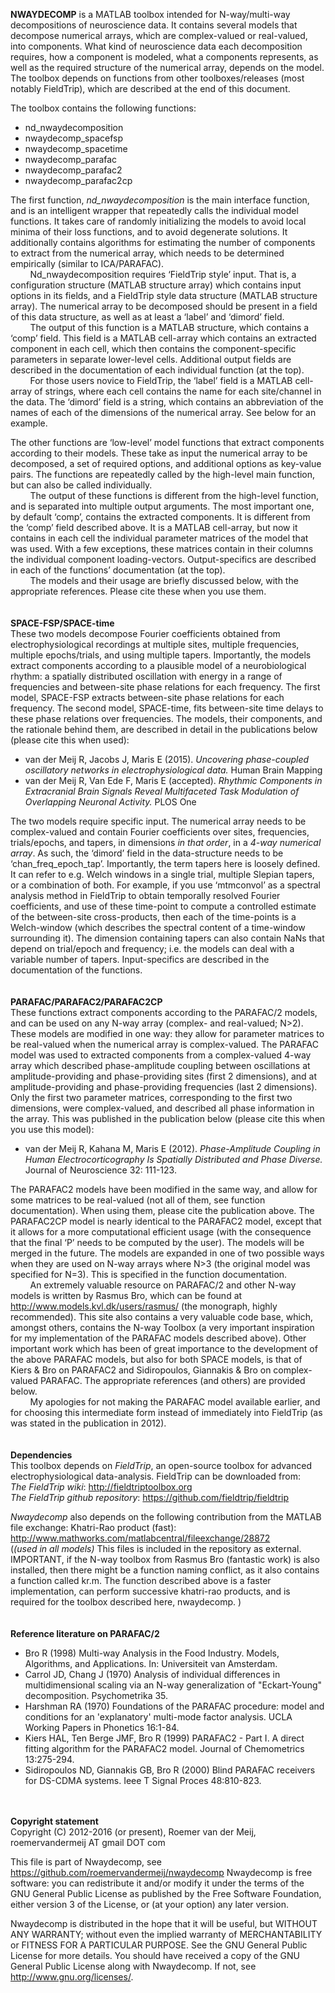 **NWAYDECOMP** is a MATLAB toolbox intended for N-way/multi-way decompositions of neuroscience data. It contains several models that decompose numerical arrays, which are complex-valued or real-valued, into components. What kind of neuroscience data each decomposition requires, how a component is modeled, what a components represents, as well as the required structure of the numerical array, depends on the model. The toolbox depends on functions from other toolboxes/releases (most notably FieldTrip), which are described at the end of this document. 

The toolbox contains the following functions:
-	nd_nwaydecomposition
-	nwaydecomp_spacefsp
-	nwaydecomp_spacetime
-	nwaydecomp_parafac
-	nwaydecomp_parafac2
-	nwaydecomp_parafac2cp

The first function, *nd_nwaydecomposition* is the main interface function, and is an intelligent wrapper that repeatedly calls the individual model functions. It takes care of randomly initializing the models to avoid local minima of their loss functions, and to avoid degenerate solutions. It additionally contains algorithms for estimating the number of components to extract from the numerical array, which needs to be determined empirically (similar to ICA/PARAFAC).  
&nbsp;&nbsp;&nbsp;&nbsp;&nbsp;&nbsp;&nbsp;&nbsp;Nd_nwaydecomposition requires ‘FieldTrip style’ input. That is, a configuration structure (MATLAB structure array) which contains input options in its fields, and a FieldTrip style data structure (MATLAB structure array). The numerical array to be decomposed should be present in a field of this data structure, as well as at least a ‘label’ and ‘dimord’ field.  
&nbsp;&nbsp;&nbsp;&nbsp;&nbsp;&nbsp;&nbsp;&nbsp;The output of this function is a MATLAB structure, which contains a ‘comp’ field. This field is a MATLAB cell-array which contains an extracted component in each cell, which then contains the component-specific parameters in separate lower-level cells. Additional output fields are described in the documentation of each individual function (at the top).  
&nbsp;&nbsp;&nbsp;&nbsp;&nbsp;&nbsp;&nbsp;&nbsp;For those users novice to FieldTrip, the ‘label’ field is a MATLAB cell-array of strings, where each cell contains the name for each site/channel in the data. The ‘dimord’ field is a string, which contains an abbreviation of the names of each of the dimensions of the numerical array. See below for an example.

The other functions are ‘low-level’ model functions that extract components according to their models. These take as input the numerical array to be decomposed, a set of required options, and additional options as key-value pairs. The functions are repeatedly called by the high-level main function, but can also be called individually.  
&nbsp;&nbsp;&nbsp;&nbsp;&nbsp;&nbsp;&nbsp;&nbsp;The output of these functions is different from the high-level function, and is separated into multiple output arguments. The most important one, by default ‘comp’, contains the extracted components. It is different from the ‘comp’ field described above. It is a MATLAB cell-array, but now it contains in each cell the individual parameter matrices of the model that was used. With a few exceptions, these matrices contain in their columns the individual component loading-vectors. Output-specifics are described in each of the functions’ documentation (at the top).  
&nbsp;&nbsp;&nbsp;&nbsp;&nbsp;&nbsp;&nbsp;&nbsp;The models and their usage are briefly discussed below, with the appropriate references. Please cite these when you use them.
<br><br><br>
**SPACE-FSP/SPACE-time**  
These two models decompose Fourier coefficients obtained from electrophysiological recordings at multiple sites, multiple frequencies, multiple epochs/trials, and using multiple tapers. Importantly, the models extract components according to a plausible model of a neurobiological rhythm: a spatially distributed oscillation with energy in a range of frequencies and between-site phase relations for each frequency. The first model, SPACE-FSP extracts between-site phase relations for each frequency. The second model, SPACE-time, fits between-site time delays to these phase relations over frequencies. The models, their components, and the rationale behind them, are described in detail in the publications below (please cite this when used):  
* van der Meij R, Jacobs J, Maris E (2015). *Uncovering phase-coupled oscillatory networks in electrophysiological data.* Human Brain Mapping  
* van der Meij R, Van Ede F, Maris E (accepted). *Rhythmic Components in Extracranial Brain Signals Reveal Multifaceted Task Modulation of Overlapping Neuronal Activity.* PLOS One 
  
  
The two models require specific input. The numerical array needs to be complex-valued and contain Fourier coefficients over sites, frequencies, trials/epochs, and tapers, in dimensions *in that order*, in a *4-way numerical array*. As such, the ‘dimord’ field in the data-structure needs to be ‘chan_freq_epoch_tap’. Importantly, the term tapers here is loosely defined. It can refer to e.g. Welch windows in a single trial, multiple Slepian tapers, or a combination of both. For example, if you use ‘mtmconvol’ as a spectral analysis method in FieldTrip to obtain temporally resolved Fourier coefficients, and use of these time-point to compute a controlled estimate of the between-site cross-products, then each of the time-points is a Welch-window (which describes the spectral content of a time-window surrounding it). The dimension containing tapers can also contain NaNs that depend on trial/epoch and frequency; i.e. the models can deal with a variable number of tapers. Input-specifics are described in the documentation of the functions.
<br><br><br>
**PARAFAC/PARAFAC2/PARAFAC2CP**  
These functions extract components according to the PARAFAC/2 models, and can be used on any N-way array (complex- and real-valued; N>2). These models are modified in one way: they allow for parameter matrices to be real-valued when the numerical array is complex-valued. The PARAFAC model was used to extracted components from a complex-valued 4-way array which described phase-amplitude coupling between oscillations at amplitude-providing and phase-providing sites (first 2 dimensions), and at amplitude-providing and phase-providing frequencies (last 2 dimensions). Only the first two parameter matrices, corresponding to the first two dimensions, were complex-valued, and described all phase information in the array. This was published in the publication below (please cite this when you use this model):  
* van der Meij R, Kahana M, Maris E (2012). *Phase-Amplitude Coupling in Human Electrocorticography Is Spatially Distributed and Phase Diverse.* Journal of Neuroscience 32: 111-123.  

The PARAFAC2 models have been modified in the same way, and allow for some matrices to be real-valued (not all of them, see function documentation). When using them, please cite the publication above. The PARAFAC2CP model is nearly identical to the PARAFAC2 model, except that it allows for a more computational efficient usage (with the consequence that the final ‘P’ needs to be computed by the user). The models will be merged in the future. The models are expanded in one of two possible ways when they are used on N-way arrays where N>3 (the original model was specified for N=3). This is specified in the function documentation.  
&nbsp;&nbsp;&nbsp;&nbsp;&nbsp;&nbsp;&nbsp;&nbsp;An extremely valuable resource on PARAFAC/2 and other N-way models is written by Rasmus Bro, which can be found at http://www.models.kvl.dk/users/rasmus/ (the monograph, highly recommended). This site also contains a very valuable code base, which, amongst others, contains the N-way Toolbox (a very important inspiration for my implementation of the PARAFAC models described above). Other important work which has been of great importance to the development of the above PARAFAC models, but also for both SPACE models, is that of Kiers & Bro on PARAFAC2 and Sidiropoulos, Giannakis & Bro on complex-valued PARAFAC. The appropriate references (and others) are provided below.  
&nbsp;&nbsp;&nbsp;&nbsp;&nbsp;&nbsp;&nbsp;&nbsp;My apologies for not making the PARAFAC model available earlier, and for choosing this intermediate form instead of immediately into FieldTrip (as was stated in the publication in 2012). 
<br><br><br>
**Dependencies**  
This toolbox depends on *FieldTrip*, an open-source toolbox for advanced electrophysiological data-analysis. FieldTrip can be downloaded from:  
*The FieldTrip wiki*: http://fieldtriptoolbox.org  
*The FieldTrip github repository*: https://github.com/fieldtrip/fieldtrip  

*Nwaydecomp* also depends on the following contribution from the MATLAB file exchange:
Khatri-Rao product (fast): http://www.mathworks.com/matlabcentral/fileexchange/28872  
(*(used in all models)*
This files is included in the repository as external.
IMPORTANT, if the N-way toolbox from Rasmus Bro (fantastic work) is also installed, then there might be a function naming conflict, as it also contains a function called kr.m. The function described above is a faster implementation, can perform successive khatri-rao products, and is required for the toolbox described here, nwaydecomp. )
<br><br><br>
**Reference literature on PARAFAC/2**
* Bro R (1998) Multi-way Analysis in the Food Industry. Models, Algorithms, and Applications. In: 
	Universiteit van Amsterdam.
* Carrol JD, Chang J (1970) Analysis of individual differences in multidimensional scaling via an N-way
 generalization of "Eckart-Young" decomposition. Psychometrika 35.
* Harshman RA (1970) Foundations of the PARAFAC procedure: model and conditions for an 'explanatory' 
	multi-mode factor analysis. UCLA Working Papers in Phonetics 16:1-84.
* Kiers HAL, Ten Berge JMF, Bro R (1999) PARAFAC2 - Part I. A direct fitting algorithm for the PARAFAC2 
	model. Journal of Chemometrics 13:275-294.
* Sidiropoulos ND, Giannakis GB, Bro R (2000) Blind PARAFAC receivers for DS-CDMA systems. Ieee T 
	Signal Proces 48:810-823. 

<br><br>
**Copyright statement**  
Copyright (C) 2012-2016 (or present), Roemer van der Meij, roemervandermeij AT gmail DOT com

This file is part of Nwaydecomp, see https://github.com/roemervandermeij/nwaydecomp
Nwaydecomp is free software: you can redistribute it and/or modify it under the terms of the GNU General Public License as published by the Free Software Foundation, either version 3 of the License, or
 (at your option) any later version.

Nwaydecomp is distributed in the hope that it will be useful, but WITHOUT ANY WARRANTY; without even the implied warranty of MERCHANTABILITY or FITNESS FOR A PARTICULAR PURPOSE.  See the
GNU General Public License for more details. You should have received a copy of the GNU General Public License along with Nwaydecomp. If not, see http://www.gnu.org/licenses/.
